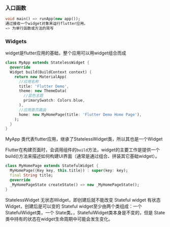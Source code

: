 ### 入口函数

```dart
void main() => runApp(new app());
通过接收一个widget对象来运行flutter应用。
=> 为单行函数或方法的简写
```

### Widgets

widget是flutter应用的基础，整个应用可以用widget组合而成

```dart
class MyApp extends StatelessWidget {
  @override
  Widget build(BuildContext context) {
    return new MaterialApp(
      //应用名称  
      title: 'Flutter Demo', 
      theme: new ThemeData(
        //蓝色主题  
        primarySwatch: Colors.blue,
      ),
      //应用首页路由  
      home: new MyHomePage(title: 'Flutter Demo Home Page'),
    );
  }
}
```

MyApp 类代表flutter应用，继承了StatelessWidget类，所以其也是一个Widget

Flutter在构建页面时，会调用组件的`build`方法，widget的主要工作是提供一个build()方法来描述如何构建UI界面（通常是通过组合、拼装其它基础widget）。

```dart
class MyHomePage extends StatefulWidget {
  MyHomePage({Key key, this.title}) : super(key: key);
  final String title;
  @override
  _MyHomePageState createState() => new _MyHomePageState();
}
```



StatelessWidget 无状态Widget，即创建后就不能改变
Stateful widget 有状态Widget，创建后是可以变的
Stateful widget至少由两个类组成：一个StatefulWidget类，一个 State类。，StatefulWidget类本身是不变的，但是 State类中持有的状态在widget生命周期中可能会发生变化。







